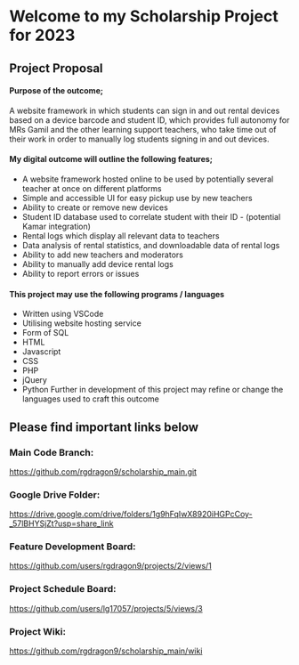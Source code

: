 # Welcome to my Scholarship Project for 2023

## Project Proposal

#### Purpose of the outcome;

A website framework in which students can sign in and out rental devices based on a device barcode and student ID, which provides full autonomy for MRs Gamil and the other learning support teachers, who take time out of their work in order to manually log students signing in and out devices. 

#### My digital outcome will outline the following features;

- A website framework hosted online to be used by potentially several teacher at once on different platforms
- Simple and accessible UI for easy pickup use by new teachers
- Ability to create or remove new devices
- Student ID database used to correlate student with their ID - (potential Kamar integration)
- Rental logs which display all relevant data to teachers
- Data analysis of rental statistics, and downloadable data of rental logs
- Ability to add new teachers and moderators
- Ability to manually add device rental logs
- Ability to report errors or issues 

#### This project may use the following programs / languages

- Written using VSCode
- Utilising website hosting service
- Form of SQL
- HTML
- Javascript
- CSS
- PHP
- jQuery
- Python
Further in development of this project may refine or change the languages used to craft this outcome

## Please find important links below
### Main Code Branch:
https://github.com/rgdragon9/scholarship_main.git
### Google Drive Folder:
https://drive.google.com/drive/folders/1g9hFqIwX8920iHGPcCoy-_57lBHYSjZt?usp=share_link
### Feature Development Board:
https://github.com/users/rgdragon9/projects/2/views/1
### Project Schedule Board:
https://github.com/users/lg17057/projects/5/views/3
### Project Wiki:
https://github.com/rgdragon9/scholarship_main/wiki

